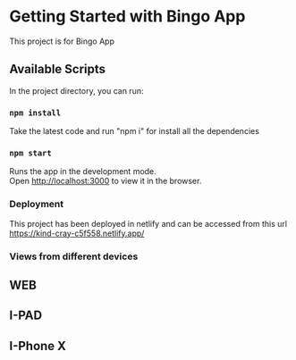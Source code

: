 # Getting Started with Bingo App

This project is for Bingo App

## Available Scripts

In the project directory, you can run:

### `npm install`

Take the latest code and run "npm i" for install all the dependencies

### `npm start`

Runs the app in the development mode.\
Open [http://localhost:3000](http://localhost:3000) to view it in the browser.



### Deployment

This project has been deployed in netlify and can be accessed from this url https://kind-cray-c5f558.netlify.app/


### Views from different devices

## WEB 



## I-PAD

## I-Phone X


